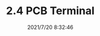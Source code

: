 ﻿---
layout: post 
title: 2.4 PCB Terminal
is_home: true
tags: GRE DIN
categories: housing-terminal
overview: 
myseries: 
part_number: 0589-1
thumb_img: 
small_img: static/202107/589-20210720.jpg
date: 2021/7/20 8:32:46
---



